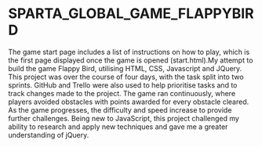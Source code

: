 # SPARTA_GLOBAL_GAME_FLAPPYBIRD

The game start page includes a list of instructions on how to play, which is the first page displayed once the game is opened (start.html).My attempt to build the game Flappy Bird, utilising HTML, CSS, Javascript and JQuery. This project was over the course of four days, with the task split into two sprints. GitHub and Trello were also used to help prioritise tasks and to track changes made to the project. The game ran continuously, where players avoided obstacles with points awarded for every obstacle cleared. As the game progresses, the difficulty and speed increase to provide further challenges. Being new to JavaScript, this project challenged my ability to research and apply new techniques and gave me a greater understanding of jQuery.

